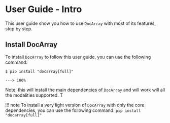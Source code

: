 # User Guide - Intro

This user guide show you how to use `DocArray` with most of its features, step by step.

## Install DocArray

To install `DocArray` to follow this user guide, you can use the following command:

```console
$ pip install "docarray[full]"

---> 100%
```

Note: this will install the main dependencies of `DocArray` and will work will all the modalities supported.
T

!!! note 
    To install a very light version of `DocArray` with only the core dependencies, you can use the following command:
    ```
    pip install "docarray[full]"
    ```